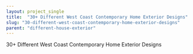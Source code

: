 ```yaml
---
layout: project_single
title:  "30+ Different West Coast Contemporary Home Exterior Designs"
slug: "30-different-west-coast-contemporary-home-exterior-designs"
parent: "different-house-exterior"
---
```

30+ Different West Coast Contemporary Home Exterior Designs